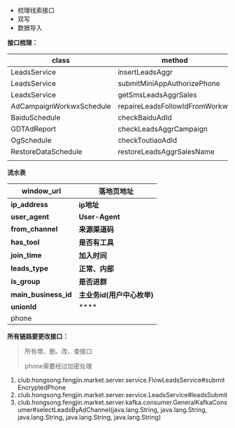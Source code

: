 - 梳理线索接口
- 双写
- 数据导入



**接口梳理：**



| class                    | method                         | Reference                                                    |
| ------------------------ | ------------------------------ | ------------------------------------------------------------ |
| LeadsService             | insertLeadsAggr                | club.hongsong.fengjin.market.server.service.LeadsService#insertLeadsAggr |
| LeadsService             | submitMiniAppAuthorizePhone    | club.hongsong.fengjin.market.server.service.LeadsService#submitMiniAppAuthorizePhone |
| LeadsService             | getSmsLeadsAggrSales           | club.hongsong.fengjin.market.server.service.LeadsService#getSmsLeadsAggrSales |
| AdCampaignWorkwxSchedule | repaireLeadsFollowIdFromWorkwx | club.hongsong.fengjin.market.server.schedule.AdCampaignWorkwxSchedule#repaireLeadsFollowIdFromWorkwx |
| BaiduSchedule            | checkBaiduAdId                 | club.hongsong.fengjin.market.server.schedule.BaiduSchedule#checkBaiduAdId |
| GDTAdReport              | checkLeadsAggrCampaign         | club.hongsong.fengjin.market.server.schedule.GDTAdReport#checkLeadsAggrCampaign |
| OgSchedule               | checkToutiaoAdId               | club.hongsong.fengjin.market.server.schedule.OgSchedule#checkToutiaoAdId |
| RestoreDataSchedule      | restoreLeadsAggrSalesName      | club.hongsong.fengjin.market.server.schedule.RestoreDataSchedule#restoreLeadsAggrSalesName |
|                          |                                |                                                              |





**流水表**

| window_url           | 落地页地址                 |
| -------------------- | -------------------------- |
| **ip_address**       | **ip地址**                 |
| **user_agent**       | **User-Agent**             |
| **from_channel**     | **来源渠道码**             |
| **has_tool**         | **是否有工具**             |
| **join_time**        | **加入时间**               |
| **leads_type**       | **正常、内部**             |
| **is_group**         | **是否进群**               |
| **main_business_id** | **主业务id(用户中心枚举)** |
| **unionId**          | ****                       |
| phone                |                            |

**所有链路要更改接口：**

> 所有增、删、改、查接口
>
> phone需要经过加密处理

1. club.hongsong.fengjin.market.server.service.FlowLeadsService#submitEncryptedPhone
2. club.hongsong.fengjin.market.server.service.LeadsService#leadsSubmit
3. club.hongsong.fengjin.market.server.kafka.consumer.GeneralKafkaConsumer#selectLeadsByAdChannel(java.lang.String, java.lang.String, java.lang.String, java.lang.String, java.lang.String)

